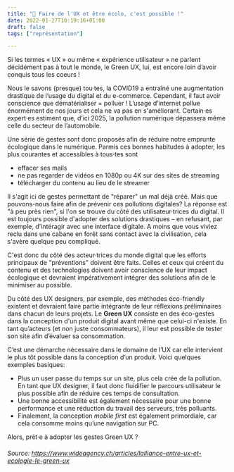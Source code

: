 ```yaml
---
title: "🌿 Faire de l'UX et être écolo, c'est possible !"
date: 2022-01-27T10:19:16+01:00
draft: false
tags: ["représentation"]

---
```


Si les termes « UX » ou même « expérience utilisateur » ne parlent décidément pas à tout le monde, le Green UX, lui, est encore loin d’avoir conquis tous les coeurs !

Nous le savons  (presque) tou·tes, la COVID19 a entraîné une augmentation drastique de l’usage du digital et du e-commerce. Cependant, il faut avoir conscience que dématérialiser = polluer ! L’usage d’internet pollue énormément de nos jours et cela ne va pas en s'améliorant. Certain·es expert·es estiment que, d’ici 2025, la pollution numérique dépassera même celle du secteur de l’automobile. 

Une série de gestes sont donc proposés afin de réduire notre emprunte écologique dans le numérique. Parmis ces bonnes habitudes à adopter, les plus courantes et accessibles à tous·tes sont

- effacer ses mails
- ne pas regarder de vidéos en 1080p ou 4K sur des sites de streaming
- télécharger du contenu au lieu de le streamer

Il s'agit ici de gestes permettant de "réparer" un mal déjà créé. Mais que pouvons-nous faire afin de prévenir ces pollutions digitales? La réponse est "à peu près rien", si l'on se trouve du côté des utilisateur·trices du digital. Il est toujours possible d'adopter des solutions drastiques – en refusant, par exemple, d'intéragir avec une interface digitale. A moins que vous viviez reclu dans une cabane en forêt sans contact avec la civilisation, cela s'avère quelque peu compliqué.

C'est donc du côté des acteur·trices du monde digital que les efforts principaux de "préventions" doivent être faits. Celles et ceux qui créent du contenu et des technologies doivent avoir conscience de leur impact écologique et devraient impérativement intégrer des solutions afin de  le minimiser au possible.

Du côté des UX designers, par exemple, des méthodes éco-friendly existent et devraient faire partie intégrante de leur réflexions préliminaires dans chacun de leurs projets. Le **Green UX** consiste en des éco-gestes dans la conception d'un produit digital avant même que celui-ci n'existe. En tant qu’acteurs (et non juste consommateurs), il leur est possible de tester son site afin d’évaluer sa consommation.

C’est une démarche nécessaire dans le domaine de l’UX car elle intervient le plus tôt possible dans la conception d’un produit. Voici quelques exemples basiques:

- Plus un user passe du temps sur un site, plus cela crée de la pollution. En tant que UX designer, il faut donc fluidifier le parcours utilisateur le plus possible afin de réduire ces temps de consultation.
- Une bonne accessibilité est également nécessaire pour une bonne performance et une réduction du travail des serveurs, très polluants.
- Finalement, la conception *mobile first* est également primordiale, car cela consomme moins qu’une navigation sur PC.

Alors, prêt·e à adopter les gestes Green UX ?

###### Source: https://www.wideagency.ch/articles/lalliance-entre-ux-et-ecologie-le-green-ux 

